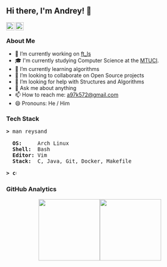 ## Hi there, I'm Andrey! 👋
<a href="https://www.linkedin.com/in/a-slyusar/">
  <img align="left" alt="Reysand's LinkedIn" width="22px" src="https://cdn.jsdelivr.net/npm/simple-icons@v3/icons/linkedin.svg" />
</a>
<a href="https://steamcommunity.com/id/yukisyn">
  <img align="left" alt="Reysand's Steam" width="22px" src="https://cdn.jsdelivr.net/npm/simple-icons@3.1.0/icons/steam.svg" />
</a><br/>

### About Me
- 🔭 I’m currently working on [ft_ls](https://github.com/reysand/ft_ls)
- 🎓 I'm currently studying Computer Science at the [MTUCI](https://mtuci.ru/?lang=en).
- 🌱 I’m currently learning algorithms
- 👯 I’m looking to collaborate on Open Source projects
- 🤔 I’m looking for help with Structures and Algorithms
- 💬 Ask me about anything
- 📫 How to reach me: a97k572@gmail.com
- 😄 Pronouns: He / Him

### Tech Stack
<pre>
<b>></b> man reysand

  <b>OS:    </b> Arch Linux
  <b>Shell: </b> Bash
  <b>Editor:</b> Vim
  <b>Stack: </b> C, Java, Git, Docker, Makefile

<b>> <img align="top" src="https://user-images.githubusercontent.com/2514771/93036534-5fbd6480-f5fd-11ea-8a13-58ef04796c17.gif" alt="cursor" width="10" height="18" /></b>
</pre>

### GitHub Analytics
<p align="center"><img height="165em" src="https://github-readme-stats-eight-theta.vercel.app/api?username=reysand&show_icons=true&theme=vue&include_all_commits=true&count_private=true" /><img height="165em" src="https://github-readme-stats-eight-theta.vercel.app/api/top-langs/?username=reysand&layout=compact&theme=vue" /></p>
